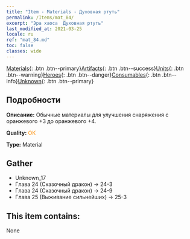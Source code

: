```yaml
---
title: "Item - Materials - Духовная ртуть"
permalink: /Items/mat_84/
excerpt: "Эра хаоса  Духовная ртуть"
last_modified_at: 2021-03-25
locale: ru
ref: "mat_84.md"
toc: false
classes: wide
---
```

 [Materials](/ru/Items/){: .btn .btn--primary}[Artifacts](/ru/Items/Artifacts/){: .btn .btn--success}[Units](/ru/Items/Units/){: .btn .btn--warning}[Heroes](/ru/Items/Heroes/){: .btn .btn--danger}[Consumables](/ru/Items/Consumables/){: .btn .btn--info}[Unknown](/ru/Items/Unknown/){: .btn .btn--primary}

## Подробности
 **Описание:** Обычные материалы для улучшения снаряжения c оранжевого +3 до оранжевого +4.

 **Quality:** <span style="color: #FF8C00">OK</span>

 **Type:** Material

## Gather

*    Unknown_17 
*    Глава 24 (Сказочный дракон) -> 24-3 
*    Глава 24 (Сказочный дракон) -> 24-9 
*    Глава 25 (Выживание сильнейших) -> 25-3 

## This item contains:

  None

